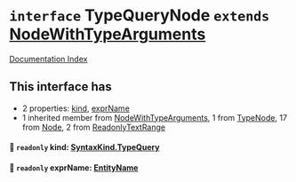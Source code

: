 # `interface` TypeQueryNode `extends` [NodeWithTypeArguments](../interface.NodeWithTypeArguments/README.md)

[Documentation Index](../README.md)

## This interface has

- 2 properties:
[kind](#-readonly-kind-syntaxkindtypequery),
[exprName](#-readonly-exprname-entityname)
- 1 inherited member from [NodeWithTypeArguments](../interface.NodeWithTypeArguments/README.md), 1 from [TypeNode](../interface.TypeNode/README.md), 17 from [Node](../interface.Node/README.md), 2 from [ReadonlyTextRange](../interface.ReadonlyTextRange/README.md)


#### 📄 `readonly` kind: [SyntaxKind.TypeQuery](../enum.SyntaxKind/README.md#typequery--186)



#### 📄 `readonly` exprName: [EntityName](../type.EntityName/README.md)




